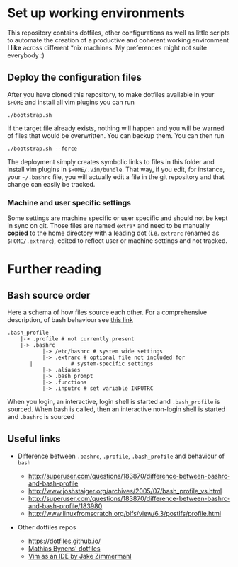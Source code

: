 # Set up working environments

This repository contains dotfiles, other configurations as well as little
scripts to automate the creation of a productive and coherent working
environment **I like** across different \*nix machines. My preferences might
not suite everybody :)

## Deploy the configuration files

After you have cloned this repository, to make dotfiles available in your `$HOME`
and install all vim plugins you can run

	./bootstrap.sh

If the target file already exists, nothing will happen and you will be warned
of files that would be overwritten. You can backup them. You can then run

	./bootstrap.sh --force

The deployment simply creates symbolic links to files in this folder and
install vim plugins in `$HOME/.vim/bundle`. That way, if you edit, for
instance, your `~/.bashrc` file, you will actually edit a file in the git
repository and that change can easily be tracked.

### Machine and user specific settings

Some settings are machine specific or user specific and should not be kept in
sync on git. Those files are named `extra*` and need to be manually __copied__
to the home directory with a leading dot (i.e. `extrarc` renamed as
`$HOME/.extrarc`), edited to reflect user or machine settings and not tracked.

# Further reading

## Bash source order

Here a schema of how files source each other. For a comprehensive description,
of bash behaviour see [this
link](https://blog.flowblok.id.au/2013-02/shell-startup-scripts.html)

	.bash_profile
	    |-> .profile # not currently present
	    |-> .bashrc
	           |-> /etc/bashrc # system wide settings
	           |-> .extrarc # optional file not included for
		   |            # system-specific settings
	           |-> .aliases
	           |-> .bash_prompt
	           |-> .functions
	           |-> .inputrc # set variable INPUTRC

When you login, an interactive, login shell is started and `.bash_profile` is
sourced. When bash is called, then an interactive non-login shell is started
and `.bashrc` is sourced

## Useful links

- Difference between `.bashrc`, `.profile`, `.bash_profile` and behaviour of `bash`
  - http://superuser.com/questions/183870/difference-between-bashrc-and-bash-profile
  - http://www.joshstaiger.org/archives/2005/07/bash_profile_vs.html
  - http://superuser.com/questions/183870/difference-between-bashrc-and-bash-profile/183980
  - http://www.linuxfromscratch.org/blfs/view/6.3/postlfs/profile.html

- Other dotfiles repos
  - https://dotfiles.github.io/
  - [Mathias Bynens' dotfiles](https://github.com/mathiasbynens/dotfiles)
  - [Vim as an IDE by Jake Zimmermanl](https://blog.jez.io/vim-as-an-ide/)
